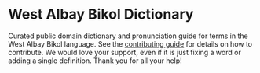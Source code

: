 
# West Albay Bikol Dictionary

Curated public domain dictionary and pronunciation guide for terms in the West Albay Bikol language. See the [contributing guide](https://github.com/drumworkteam/term/blob/make/.github/contributing.md) for details on how to contribute. We would love your support, even if it is just fixing a word or adding a single definition. Thank you for all your help!